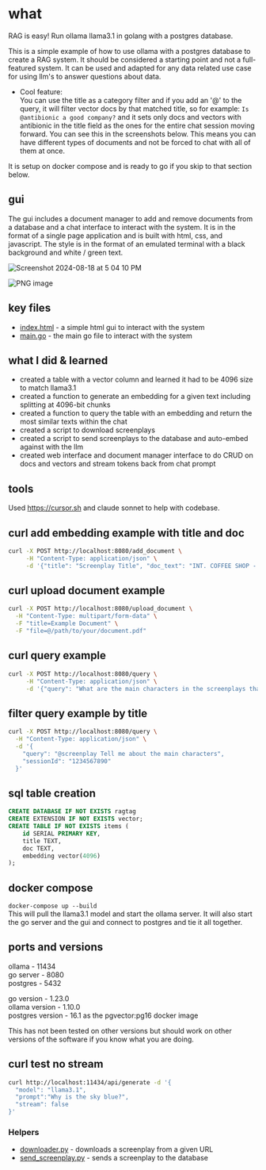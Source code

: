 # what

RAG is easy! Run ollama llama3.1 in golang with a postgres database.

This is a simple example of how to use ollama with a postgres database to create a RAG system. It should be considered a starting point and not a full-featured system. It can be used and adapted for any data related use case for using llm's to answer questions about data.

- Cool feature:  
You can use the title as a category filter and if you add an '@' to the query, it will filter vector docs by that matched title, so for example: 
`Is @antibionic a good company?` and it sets only docs and vectors with antibionic in the title field as the ones for the entire chat session moving forward. You can see this in the screenshots below. This means you can have different types of documents and not be forced to chat with all of them at once.

It is setup on docker compose and is ready to go if you skip to that section below.

## gui

The gui includes a document manager to add and remove documents from a database and a chat interface to interact with the system. It is in the format of a single page application and is built with html, css, and javascript. The style is in the format of an emulated terminal with a black background and white / green text.

![Screenshot 2024-08-18 at 5 04 10 PM](https://github.com/user-attachments/assets/ea0b8b04-2dba-4e5c-88fd-037fe296be87)

![PNG image](https://github.com/user-attachments/assets/da8a5c78-7365-459d-9f69-76956dc276df)

## key files

- [index.html](index.html) - a simple html gui to interact with the system
- [main.go](main.go) - the main go file to interact with the system

## what I did & learned

- created a table with a vector column and learned it had to be 4096 size to match llama3.1
- created a function to generate an embedding for a given text including splitting at 4096-bit chunks
- created a function to query the table with an embedding and return the most similar texts within the chat
- created a script to download screenplays
- created a script to send screenplays to the database and auto-embed against with the llm
- created web interface and document manager interface to do CRUD on docs and vectors and stream tokens back from chat prompt

## tools

Used https://cursor.sh and claude sonnet to help with codebase.

## curl add embedding example with title and doc

```bash
curl -X POST http://localhost:8080/add_document \
     -H "Content-Type: application/json" \
     -d '{"title": "Screenplay Title", "doc_text": "INT. COFFEE SHOP - DAY\n\nJANE, 30s, sits at a corner table, typing furiously on her laptop. The cafe buzzes with quiet conversation.\n\nJOHN, 40s, enters, scanning the room. He spots Jane and approaches.\n\nJOHN\nMind if I join you?\n\nJane looks up, startled."}'
```

## curl upload document example

```bash
curl -X POST http://localhost:8080/upload_document \
  -H "Content-Type: multipart/form-data" \
  -F "title=Example Document" \
  -F "file=@/path/to/your/document.pdf"
```

## curl query example

```bash
curl -X POST http://localhost:8080/query \
     -H "Content-Type: application/json" \
     -d '{"query": "What are the main characters in the screenplays that are in the coffeeshop?"}'
```

## filter query example by title

```bash
curl -X POST http://localhost:8080/query \
  -H "Content-Type: application/json" \
  -d '{
    "query": "@screenplay Tell me about the main characters",
    "sessionId": "1234567890"
  }'
```

## sql table creation

```sql
CREATE DATABASE IF NOT EXISTS ragtag
CREATE EXTENSION IF NOT EXISTS vector;
CREATE TABLE IF NOT EXISTS items (
    id SERIAL PRIMARY KEY,
    title TEXT,
    doc TEXT,
    embedding vector(4096)
);
```

## docker compose

`docker-compose up --build`  
This will pull the llama3.1 model and start the ollama server. It will also start the go server and the gui and connect to postgres and tie it all together.

## ports and versions

ollama - 11434  
go server - 8080  
postgres - 5432  

go version - 1.23.0  
ollama version - 1.10.0  
postgres version - 16.1 as the pgvector:pg16 docker image

This has not been tested on other versions but should work on other versions of the software if you know what you are doing.

## curl test no stream

```bash
curl http://localhost:11434/api/generate -d '{
  "model": "llama3.1",
  "prompt":"Why is the sky blue?",
  "stream": false
}'
```

### Helpers

- [downloader.py](screenplays/downloader.py) - downloads a screenplay from a given URL
- [send_screenplay.py](screenplays/send_screenplay.py) - sends a screenplay to the database
